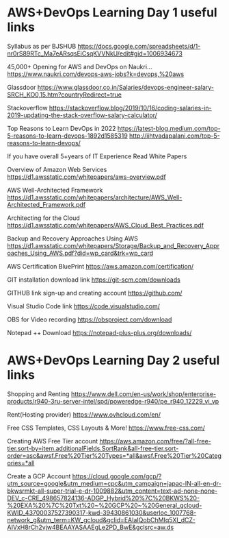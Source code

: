 # AWS+DevOps Learning Day 1 useful links

Syllabus as per BJSHUB
https://docs.google.com/spreadsheets/d/1-nr0rS89RTc_Ma7eARsqsEiCsqKVVNkU/edit#gid=1006934673

45,000+ Opening for AWS and DevOps on Naukri...
https://www.naukri.com/devops-aws-jobs?k=devops,%20aws

Glassdoor
https://www.glassdoor.co.in/Salaries/devops-engineer-salary-SRCH_KO0,15.htm?countryRedirect=true

Stackoverflow
https://stackoverflow.blog/2019/10/16/coding-salaries-in-2019-updating-the-stack-overflow-salary-calculator/

Top Reasons to Learn DevOps in 2022
https://latest-blog.medium.com/top-5-reasons-to-learn-devops-1892d1585319
http://iihtvadapalani.com/top-5-reasons-to-learn-devops/

If you have overall 5+years of IT Experience Read White Papers

Overview of Amazon Web Services
https://d1.awsstatic.com/whitepapers/aws-overview.pdf

AWS Well-Architected Framework
https://d1.awsstatic.com/whitepapers/architecture/AWS_Well-Architected_Framework.pdf

Architecting for the Cloud
https://d1.awsstatic.com/whitepapers/AWS_Cloud_Best_Practices.pdf

Backup and Recovery Approaches Using AWS
https://d1.awsstatic.com/whitepapers/Storage/Backup_and_Recovery_Approaches_Using_AWS.pdf?did=wp_card&trk=wp_card

AWS Certification BluePrint
https://aws.amazon.com/certification/

GIT installation download link
https://git-scm.com/downloads

GITHUB link sign-up and creating account
https://github.com/

Visual Studio Code link
https://code.visualstudio.com/

OBS for Video recording
https://obsproject.com/download

Notepad ++ Download 
https://notepad-plus-plus.org/downloads/


# AWS+DevOps Learning Day 2 useful links

Shopping and Renting
https://www.dell.com/en-us/work/shop/enterprise-products/r940-3ru-server-intel/spd/poweredge-r940/pe_r940_12229_vi_vp

Rent(Hosting provider)
https://www.ovhcloud.com/en/

Free CSS Templates, CSS Layouts & More!
https://www.free-css.com/


Creating AWS Free Tier account
https://aws.amazon.com/free/?all-free-tier.sort-by=item.additionalFields.SortRank&all-free-tier.sort-order=asc&awsf.Free%20Tier%20Types=*all&awsf.Free%20Tier%20Categories=*all

Create a GCP Account
https://cloud.google.com/gcp/?utm_source=google&utm_medium=cpc&utm_campaign=japac-IN-all-en-dr-bkwsrmkt-all-super-trial-e-dr-1009882&utm_content=text-ad-none-none-DEV_c-CRE_498657824136-ADGP_Hybrid%20%7C%20BKWS%20-%20EXA%20%7C%20Txt%20~%20GCP%20~%20General_gcloud-KWID_43700037527390317-kwd-39430861030&userloc_1007768-network_g&utm_term=KW_gcloud&gclid=EAIaIQobChMIq5XI_dCZ-AIVxH8rCh2vjw4BEAAYASAAEgLe2PD_BwE&gclsrc=aw.ds
